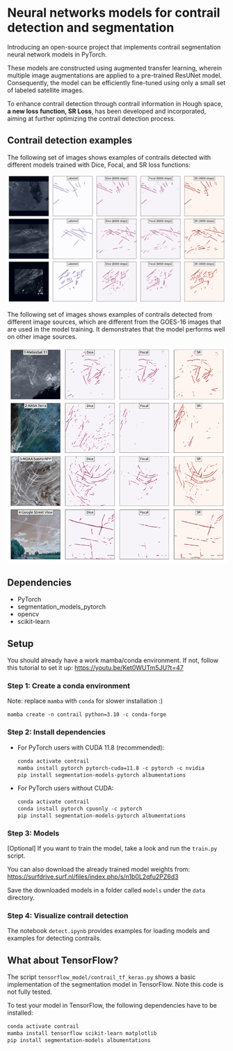 # Neural networks models for contrail detection and segmentation


Introducing an open-source project that implements contrail segmentation neural network models in PyTorch. 

These models are constructed using augmented transfer learning, wherein multiple image augmentations are applied to a pre-trained ResUNet model. Consequently, the model can be efficiently fine-tuned using only a small set of labeled satellite images. 

To enhance contrail detection through contrail information in Hough space, **a new loss function, SR Loss**, has been developed and incorporated, aiming at further optimizing the contrail detection process.

## Contrail detection examples

The following set of images shows examples of contrails detected with different models trained with Dice, Focal, and SR loss functions:

![contrail-detect-1](./static/contrail-detect-1.png)


The following set of images shows examples of contrails detected from different image sources, which are different from the GOES-16 images that are used in the model training. It demonstrates that the model performs well on other image sources.

![contrail-detect-2](./static/contrail-detect-2.png)



## Dependencies

* PyTorch
* segmentation_models_pytorch
* opencv
* scikit-learn


## Setup

You should already have a work mamba/conda environment. If not, follow this tutorial to set it up: https://youtu.be/Ket0WUTm5JU?t=47


### Step 1: Create a conda environment 

Note: replace `mamba` with `conda` for slower installation :)


```
mamba create -n contrail python=3.10 -c conda-forge
```

### Step 2: Install dependencies


* For PyTorch users with CUDA 11.8 (recommended):

    ```
    conda activate contrail
    mamba install pytorch pytorch-cuda=11.8 -c pytorch -c nvidia
    pip install segmentation-models-pytorch albumentations
    ```

* For PyTorch users without CUDA:

    ```
    conda activate contrail
    conda install pytorch cpuonly -c pytorch
    pip install segmentation-models-pytorch albumentations
    ```


### Step 3: Models

[Optional] If you want to train the model, take a look and run the `train.py` script.

You can also download the already trained model weights from: https://surfdrive.surf.nl/files/index.php/s/n1b0L2qfu2PZ6d3

Save the downloaded models in a folder called `models` under the `data` directory.


### Step 4: Visualize contrail detection

The notebook `detect.ipynb` provides examples for loading models and examples for detecting contrails.


## What about TensorFlow?

The script `tensorflow_model/contrail_tf_keras.py` shows a basic implementation of the segmentation model in TensorFlow. Note this code is not fully tested.

To test your model in TensorFlow, the following dependencies have to be installed:

```
conda activate contrail
mamba install tensorflow scikit-learn matplotlib
pip install segmentation-models albumentations
```
